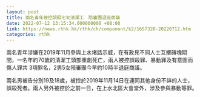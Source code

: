 ```yaml
---
layout: post
title: 兩名青年被控誤殺七旬清潔工　陪審團退庭商議
date: 2022-07-12 13:15:34.000000000 +08:00
link: https://news.rthk.hk/rthk/ch/component/k2/1657328-20220712.htm
categories: rthk
---
```


兩名青年涉嫌在2019年11月參與上水堵路示威，在有政見不同人士互擲磚塊期間，一名年約70歲的清潔工頭部重創死亡，兩人被控誤殺罪、暴動罪及有意圖而傷人罪共 3項罪名，2男5女陪審團今早約10時半退庭商議。

兩名男被告分別19及18歲，被控於2019年11月14日在連同其他身份不詳的人士，誤殺死者。兩人另外被控於之前一日，在上水北區大會堂外，涉及參與暴動等罪。
